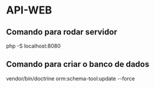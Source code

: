 # API-WEB

## Comando para rodar servidor

php -S localhost:8080

## Comando para criar o banco de dados

vendor/bin/doctrine orm:schema-tool:update --force
